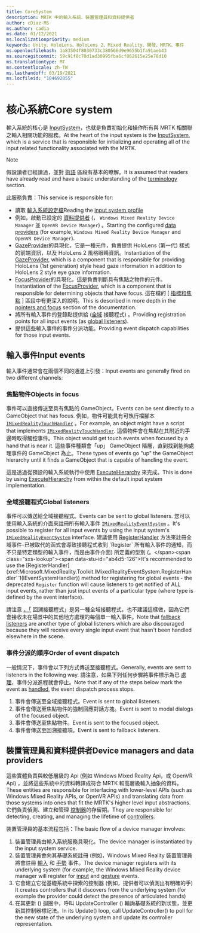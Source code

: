 ```yaml
---
title: CoreSystem
description: MRTK 中的輸入系統、裝置管理員和資料提供者
author: cDiaz-MS
ms.author: cadia
ms.date: 01/12/2021
ms.localizationpriority: medium
keywords: Unity、HoloLens、HoloLens 2、Mixed Reality、開發、MRTK、事件
ms.openlocfilehash: 1a83504f8030733c380566d9e9655b1fa91aeb43
ms.sourcegitcommit: 59c91f8c70d1ad30995fba6cf862615e25e78d10
ms.translationtype: MT
ms.contentlocale: zh-TW
ms.lasthandoff: 03/19/2021
ms.locfileid: "104692855"
---
```

# <a name="core-system"></a><span data-ttu-id="ab4d5-104">核心系統</span><span class="sxs-lookup"><span data-stu-id="ab4d5-104">Core system</span></span>

<span data-ttu-id="ab4d5-105">輸入系統的核心是 [InputSystem](../../features/Input/Overview.md)，也就是負責初始化和操作所有與 MRTK 相關聯之輸入相關功能的服務。</span><span class="sxs-lookup"><span data-stu-id="ab4d5-105">At the heart of the input system is the [InputSystem](../../features/Input/Overview.md), which is a service that is responsible for initializing and operating all of the input related functionality associated with the MRTK.</span></span>

> [!NOTE]
> <span data-ttu-id="ab4d5-106">假設讀者已經讀過，並對 [術語](Terminology.md) 區段有基本的瞭解。</span><span class="sxs-lookup"><span data-stu-id="ab4d5-106">It is assumed that readers have already read and have a basic understanding of the [terminology](Terminology.md) section.</span></span>

<span data-ttu-id="ab4d5-107">此服務負責：</span><span class="sxs-lookup"><span data-stu-id="ab4d5-107">This service is responsible for:</span></span>

- <span data-ttu-id="ab4d5-108">讀取 [輸入系統設定檔](../../out-of-scope/MixedRealityConfigurationGuide.md#input-system-settings)</span><span class="sxs-lookup"><span data-stu-id="ab4d5-108">Reading the [input system profile](../../out-of-scope/MixedRealityConfigurationGuide.md#input-system-settings)</span></span>
- <span data-ttu-id="ab4d5-109">例如，啟動已設定的 [資料提供者](../../features/Input/InputProviders.md) (， `Windows Mixed Reality Device Manager` 並 `OpenVR Device Manager`) 。</span><span class="sxs-lookup"><span data-stu-id="ab4d5-109">Starting the configured [data providers](../../features/Input/InputProviders.md) (for example, `Windows Mixed Reality Device Manager` and `OpenVR Device Manager`).</span></span>
- <span data-ttu-id="ab4d5-110">[GazeProvider](xref:Microsoft.MixedReality.Toolkit.Input.IMixedRealityGazeProvider)的具現化，它是一種元件，負責提供 HoloLens (第一代) 樣式的前端資訊，以及 HoloLens 2 風格眼睛資訊。</span><span class="sxs-lookup"><span data-stu-id="ab4d5-110">Instantiation of the [GazeProvider](xref:Microsoft.MixedReality.Toolkit.Input.IMixedRealityGazeProvider), which is a component that is responsible for providing HoloLens (1st generation) style head gaze information in addition to HoloLens 2 style eye gaze information.</span></span>
- <span data-ttu-id="ab4d5-111">[FocusProvider](xref:Microsoft.MixedReality.Toolkit.Input.IMixedRealityFocusProvider)的具現化，這是負責判斷具有焦點之物件的元件。</span><span class="sxs-lookup"><span data-stu-id="ab4d5-111">Instantiation of the [FocusProvider](xref:Microsoft.MixedReality.Toolkit.Input.IMixedRealityFocusProvider), which is a component that is responsible for determining objects that have focus.</span></span> <span data-ttu-id="ab4d5-112">這在檔的 [ [指標和焦點](ControllersPointersAndFocus.md#pointers-and-focus) ] 區段中有更深入的說明。</span><span class="sxs-lookup"><span data-stu-id="ab4d5-112">This is described in more depth in the [pointers and focus](ControllersPointersAndFocus.md#pointers-and-focus) section of the documentation.</span></span>
- <span data-ttu-id="ab4d5-113">將所有輸入事件的登錄點提供給 ([全域](#global-listeners) 接聽程式) 。</span><span class="sxs-lookup"><span data-stu-id="ab4d5-113">Providing registration points for all input events (as [global listeners](#global-listeners)).</span></span>
- <span data-ttu-id="ab4d5-114">提供這些輸入事件的事件分派功能。</span><span class="sxs-lookup"><span data-stu-id="ab4d5-114">Providing event dispatch capabilities for those input events.</span></span>

## <a name="input-events"></a><span data-ttu-id="ab4d5-115">輸入事件</span><span class="sxs-lookup"><span data-stu-id="ab4d5-115">Input events</span></span>

<span data-ttu-id="ab4d5-116">輸入事件通常會在兩個不同的通道上引發：</span><span class="sxs-lookup"><span data-stu-id="ab4d5-116">Input events are generally fired on two different channels:</span></span>

### <a name="objects-in-focus"></a><span data-ttu-id="ab4d5-117">焦點物件</span><span class="sxs-lookup"><span data-stu-id="ab4d5-117">Objects in focus</span></span>

<span data-ttu-id="ab4d5-118">事件可以直接傳送至具有焦點的 GameObject。</span><span class="sxs-lookup"><span data-stu-id="ab4d5-118">Events can be sent directly to a GameObject that has focus.</span></span> <span data-ttu-id="ab4d5-119">例如，物件可能具有可執行檔腳本 [`IMixedRealityTouchHandler`](https://github.com/microsoft/MixedRealityToolkit-Unity/blob/mrtk_development/Assets/MixedRealityToolkit/Interfaces/InputSystem/Handlers/IMixedRealityHandTrackHandler.cs) 。</span><span class="sxs-lookup"><span data-stu-id="ab4d5-119">For example, an object might have a script that implements [`IMixedRealityTouchHandler`](https://github.com/microsoft/MixedRealityToolkit-Unity/blob/mrtk_development/Assets/MixedRealityToolkit/Interfaces/InputSystem/Handlers/IMixedRealityHandTrackHandler.cs).</span></span>
<span data-ttu-id="ab4d5-120">這個物件會在焦點在其附近的手邊時取得觸控事件。</span><span class="sxs-lookup"><span data-stu-id="ab4d5-120">This object would get touch events when focused by a hand that is near it.</span></span> <span data-ttu-id="ab4d5-121">這些事件種類會「up」 GameObject 階層，直到找到能夠處理事件的 GameObject 為止。</span><span class="sxs-lookup"><span data-stu-id="ab4d5-121">These types of events go "up" the GameObject hierarchy until it finds a GameObject that is capable of handling the event.</span></span>

<span data-ttu-id="ab4d5-122">這是透過從預設的輸入系統執行中使用 [ExecuteHierarchy](https://docs.unity3d.com/ScriptReference/EventSystems.ExecuteEvents.ExecuteHierarchy.html) 來完成。</span><span class="sxs-lookup"><span data-stu-id="ab4d5-122">This is done by using [ExecuteHierarchy](https://docs.unity3d.com/ScriptReference/EventSystems.ExecuteEvents.ExecuteHierarchy.html) from within the default input system implementation.</span></span>

### <a name="global-listeners"></a><span data-ttu-id="ab4d5-123">全域接聽程式</span><span class="sxs-lookup"><span data-stu-id="ab4d5-123">Global listeners</span></span>

<span data-ttu-id="ab4d5-124">事件可以傳送給全域接聽程式。</span><span class="sxs-lookup"><span data-stu-id="ab4d5-124">Events can be sent to global listeners.</span></span> <span data-ttu-id="ab4d5-125">您可以使用輸入系統的介面來註冊所有輸入事件 [`IMixedRealityEventSystem`](xref:Microsoft.MixedReality.Toolkit.IMixedRealityEventSystem) 。</span><span class="sxs-lookup"><span data-stu-id="ab4d5-125">It's possible to register for all input events by using the input system's [`IMixedRealityEventSystem`](xref:Microsoft.MixedReality.Toolkit.IMixedRealityEventSystem) interface.</span></span> <span data-ttu-id="ab4d5-126">建議使用 [RegisterHandler](xref:Microsoft.MixedReality.Toolkit.IMixedRealityEventSystem.RegisterHandler``1(IEventSystemHandler)) 方法來註冊全域事件-已被取代的函式會導致接聽程式收到 `Register` 所有輸入事件的通知，而不只是特定類型的輸入事件，而是由事件介面) 所定義的型別 (。</span><span class="sxs-lookup"><span data-stu-id="ab4d5-126">It's recommended to use the [RegisterHandler](xref:Microsoft.MixedReality.Toolkit.IMixedRealityEventSystem.RegisterHandler``1(IEventSystemHandler)) method for registering for global events - the deprecated `Register` function will cause listeners to get notified of ALL input events, rather than just input events of a particular type (where type is defined by the event interface).</span></span>

<span data-ttu-id="ab4d5-127">請注意 [，「](xref:Microsoft.MixedReality.Toolkit.Input.MixedRealityInputSystem.PushFallbackInputHandler(GameObject)) 回溯接聽程式」是另一種全域接聽程式，也不建議這樣做，因為它們會接收未在場景中的其他地方處理的每個單一輸入事件。</span><span class="sxs-lookup"><span data-stu-id="ab4d5-127">Note that [fallback listeners](xref:Microsoft.MixedReality.Toolkit.Input.MixedRealityInputSystem.PushFallbackInputHandler(GameObject)) are another type of global listeners which are also discouraged because they will receive every single input event that hasn't been handled elsewhere in the scene.</span></span>

### <a name="order-of-event-dispatch"></a><span data-ttu-id="ab4d5-128">事件分派的順序</span><span class="sxs-lookup"><span data-stu-id="ab4d5-128">Order of event dispatch</span></span>

<span data-ttu-id="ab4d5-129">一般情況下，事件會以下列方式傳送至接聽程式。</span><span class="sxs-lookup"><span data-stu-id="ab4d5-129">Generally, events are sent to listeners in the following way.</span></span> <span data-ttu-id="ab4d5-130">請注意，如果下列任何步驟將事件標示為已 [處理](https://docs.unity3d.com/ScriptReference/EventSystems.AbstractEventData-used.html)，事件分派進程就會停止。</span><span class="sxs-lookup"><span data-stu-id="ab4d5-130">Note that if any of the steps below mark the event as [handled](https://docs.unity3d.com/ScriptReference/EventSystems.AbstractEventData-used.html), the event dispatch process stops.</span></span>

1. <span data-ttu-id="ab4d5-131">事件會傳送至全域接聽程式。</span><span class="sxs-lookup"><span data-stu-id="ab4d5-131">Event is sent to global listeners.</span></span>
2. <span data-ttu-id="ab4d5-132">事件會傳送至焦點物件的強制回應對話方塊。</span><span class="sxs-lookup"><span data-stu-id="ab4d5-132">Event is sent to modal dialogs of the focused object.</span></span>
3. <span data-ttu-id="ab4d5-133">事件會傳送至焦點物件。</span><span class="sxs-lookup"><span data-stu-id="ab4d5-133">Event is sent to the focused object.</span></span>
4. <span data-ttu-id="ab4d5-134">事件會傳送至回溯接聽項。</span><span class="sxs-lookup"><span data-stu-id="ab4d5-134">Event is sent to fallback listeners.</span></span>

## <a name="device-managers-and-data-providers"></a><span data-ttu-id="ab4d5-135">裝置管理員和資料提供者</span><span class="sxs-lookup"><span data-stu-id="ab4d5-135">Device managers and data providers</span></span>

<span data-ttu-id="ab4d5-136">這些實體負責與較低層級的 Api (例如 Windows Mixed Reality Api，或 OpenVR Api) ，並將這些系統中的資料轉譯成符合 MRTK 較高層級輸入抽象的資料。</span><span class="sxs-lookup"><span data-stu-id="ab4d5-136">These entities are responsible for interfacing with lower-level APIs (such as Windows Mixed Reality APIs, or OpenVR APIs) and translating data from those systems into ones that fit the MRTK's higher level input abstractions.</span></span> <span data-ttu-id="ab4d5-137">它們負責偵測、建立和管理 [控制器](ControllersPointersAndFocus.md#controllers)的存留期。</span><span class="sxs-lookup"><span data-stu-id="ab4d5-137">They are responsible for detecting, creating, and managing the lifetime of [controllers](ControllersPointersAndFocus.md#controllers).</span></span>

<span data-ttu-id="ab4d5-138">裝置管理員的基本流程包括：</span><span class="sxs-lookup"><span data-stu-id="ab4d5-138">The basic flow of a device manager involves:</span></span>

1. <span data-ttu-id="ab4d5-139">裝置管理員由輸入系統服務具現化。</span><span class="sxs-lookup"><span data-stu-id="ab4d5-139">The device manager is instantiated by the input system service.</span></span>
2. <span data-ttu-id="ab4d5-140">裝置管理員會向其基礎系統註冊 (例如，Windows Mixed Reality 裝置管理員將會註冊 [輸入](../../features/Input/InputEvents.md) 和 [手勢](../../features/Input/Gestures.md#gesture-events) 事件。</span><span class="sxs-lookup"><span data-stu-id="ab4d5-140">The device manager registers with its underlying system (for example, the Windows Mixed Reality device manager will register for [input](../../features/Input/InputEvents.md) and [gesture](../../features/Input/Gestures.md#gesture-events) events.</span></span>
3. <span data-ttu-id="ab4d5-141">它會建立它從基礎系統中探索的控制器 (例如，提供者可以偵測出有明確的手) </span><span class="sxs-lookup"><span data-stu-id="ab4d5-141">It creates controllers that it discovers from the underlying system (for example the provider could detect the presence of articulated hands)</span></span>
4. <span data-ttu-id="ab4d5-142">在其更新 () 迴圈中，呼叫 UpdateController () 輪詢基礎系統的新狀態，並更新其控制器標記法。</span><span class="sxs-lookup"><span data-stu-id="ab4d5-142">In its Update() loop, call UpdateController() to poll for the new state of the underlying system and update its controller representation.</span></span>
